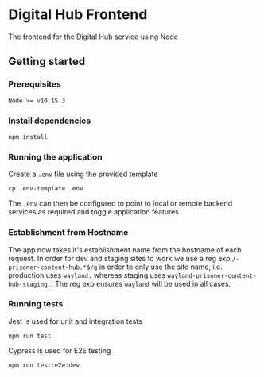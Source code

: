 # Digital Hub Frontend

The frontend for the Digital Hub service using Node

## Getting started

### Prerequisites

    Node >= v10.15.3

### Install dependencies

    npm install

### Running the application

Create a `.env` file using the provided template

    cp .env-template .env

The `.env` can then be configured to point to local or remote backend services as required and toggle application features

### Establishment from Hostname

The app now takes it's establishment name from the hostname of each request. In order for dev and staging sites to work we use a reg exp `/-prisoner-content-hub.*$/g` in order to only use the site name, i.e. production uses `wayland.` whereas staging uses `wayland-prisoner-content-hub-staging.`. The reg exp ensures `wayland` will be used in all cases.

### Running tests

Jest is used for unit and integration tests

    npm run test

Cypress is used for E2E testing

    npm run test:e2e:dev
